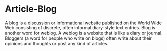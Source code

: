 # Article-Blog
A blog is a discussion or informational website published on the World Wide Web consisting of discrete, often informal diary-style text entries.   Blog is another word for weblog. A weblog is a website that is like a diary or journal.  Bloggers (a word for people who write on blogs) often write about their opinions and thoughts or post any kind of articles. 
